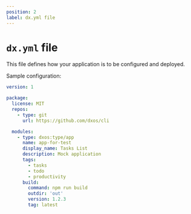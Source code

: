 ```yaml
---
position: 2
label: dx.yml file
---
```


# `dx.yml` file

This file defines how your application is to be configured and deployed.

Sample configuration:

```yaml
version: 1

package:
  license: MIT
  repos:
    - type: git
      url: https://github.com/dxos/cli

  modules:
    - type: dxos:type/app
      name: app-for-test
      display_name: Tasks List
      description: Mock application
      tags:
        - tasks
        - todo
        - productivity
      build:
        command: npm run build
        outdir: 'out'
        version: 1.2.3
        tag: latest
```
